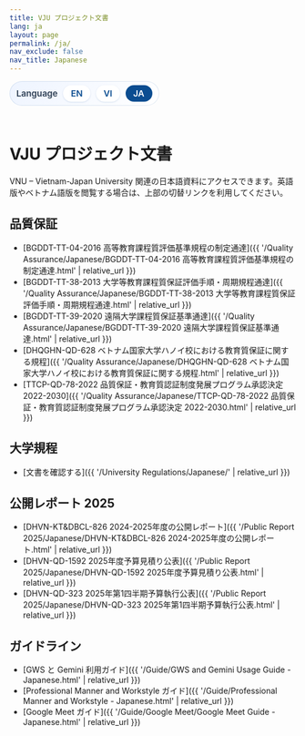 ```yaml
---
title: VJU プロジェクト文書
lang: ja
layout: page
permalink: /ja/
nav_exclude: false
nav_title: Japanese
---
```


<style>
  .language-switcher {
    display: inline-flex;
    align-items: center;
    gap: 0.6rem;
    padding: 0.45rem 0.75rem;
    border-radius: 999px;
    background: linear-gradient(135deg, #eef4ff 0%, #ffffff 100%);
    box-shadow: inset 0 0 0 1px rgba(11, 77, 145, 0.12);
    margin: 0 0 1.5rem;
    font-size: 0.95rem;
  }

  .language-switcher span {
    font-weight: 600;
    color: #2d3e52;
  }

  .language-switcher a,
  .language-switcher strong {
    padding: 0.3rem 0.85rem;
    border-radius: 999px;
    text-decoration: none;
    font-weight: 600;
  }

  .language-switcher a {
    color: #0b4d91;
    background: #ffffff;
    box-shadow: 0 1px 3px rgba(11, 77, 145, 0.15);
    transition: background 0.15s ease, color 0.15s ease, box-shadow 0.15s ease;
  }

  .language-switcher a:hover,
  .language-switcher a:focus-visible {
    background: #0b4d91;
    color: #ffffff;
    box-shadow: 0 4px 10px rgba(11, 77, 145, 0.2);
  }

  .language-switcher strong {
    color: #ffffff;
    background: #0b4d91;
  }

  details.collection-toggle {
    margin-top: 1.1rem;
    border-radius: 12px;
    border: 1px solid rgba(11, 77, 145, 0.12);
    background: #f7fbff;
    padding: 0.75rem 1rem;
  }

  details.collection-toggle summary {
    cursor: pointer;
    font-weight: 600;
    color: #0b4d91;
    list-style: none;
  }

  details.collection-toggle summary::-webkit-details-marker {
    display: none;
  }

  details.collection-toggle[open] {
    box-shadow: 0 8px 20px rgba(11, 77, 145, 0.12);
  }

  .collection-toggle__body {
    margin-top: 0.7rem;
  }

  .collection-toggle__body .document-list {
    margin: 0;
    padding-left: 1.1rem;
  }

  .collection-toggle__body .document-list li {
    margin-bottom: 0.4rem;
  }
</style>

<div class="language-switcher" role="navigation" aria-label="言語切替">
  <span>Language</span>
  <a href="{{ '/' | relative_url }}">EN</a>
  <a href="{{ '/vi/' | relative_url }}">VI</a>
  <strong>JA</strong>
</div>

# VJU プロジェクト文書

VNU – Vietnam-Japan University 関連の日本語資料にアクセスできます。英語版やベトナム語版を閲覧する場合は、上部の切替リンクを利用してください。

## 品質保証

- [BGDDT-TT-04-2016 高等教育課程質評価基準規程の制定通達]({{ '/Quality Assurance/Japanese/BGDDT-TT-04-2016 高等教育課程質評価基準規程の制定通達.html' | relative_url }})
- [BGDDT-TT-38-2013 大学等教育課程質保証評価手順・周期規程通達]({{ '/Quality Assurance/Japanese/BGDDT-TT-38-2013 大学等教育課程質保証評価手順・周期規程通達.html' | relative_url }})
- [BGDDT-TT-39-2020 遠隔大学課程質保証基準通達]({{ '/Quality Assurance/Japanese/BGDDT-TT-39-2020 遠隔大学課程質保証基準通達.html' | relative_url }})
- [DHQGHN-QD-628 ベトナム国家大学ハノイ校における教育質保証に関する規程]({{ '/Quality Assurance/Japanese/DHQGHN-QD-628 ベトナム国家大学ハノイ校における教育質保証に関する規程.html' | relative_url }})
- [TTCP-QD-78-2022 品質保証・教育質認証制度発展プログラム承認決定 2022-2030]({{ '/Quality Assurance/Japanese/TTCP-QD-78-2022 品質保証・教育質認証制度発展プログラム承認決定 2022-2030.html' | relative_url }})

## 大学規程

- [文書を確認する]({{ '/University Regulations/Japanese/' | relative_url }})

## 公開レポート 2025

- [DHVN-KT&DBCL-826 2024-2025年度の公開レポート]({{ '/Public Report 2025/Japanese/DHVN-KT&DBCL-826 2024-2025年度の公開レポート.html' | relative_url }})
- [DHVN-QD-1592 2025年度予算見積り公表]({{ '/Public Report 2025/Japanese/DHVN-QD-1592 2025年度予算見積り公表.html' | relative_url }})
- [DHVN-QD-323 2025年第1四半期予算執行公表]({{ '/Public Report 2025/Japanese/DHVN-QD-323 2025年第1四半期予算執行公表.html' | relative_url }})

## ガイドライン

- [GWS と Gemini 利用ガイド]({{ '/Guide/GWS and Gemini Usage Guide - Japanese.html' | relative_url }})
- [Professional Manner and Workstyle ガイド]({{ '/Guide/Professional Manner and Workstyle - Japanese.html' | relative_url }})
- [Google Meet ガイド]({{ '/Guide/Google Meet/Google Meet Guide - Japanese.html' | relative_url }})

